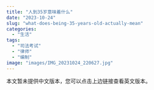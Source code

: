 ```yaml
---
title: "人到35岁意味着什么"
date: "2023-10-24"
slug: "what-does-being-35-years-old-actually-mean"
categories: 
  - "生活"
tags: 
  - "司法考试"
  - "律师"
  - "编制"
image: "images/IMG_20231024_220627.jpg"
---
```


本文暂未提供中文版本，您可以点击上边链接查看英文版本。
